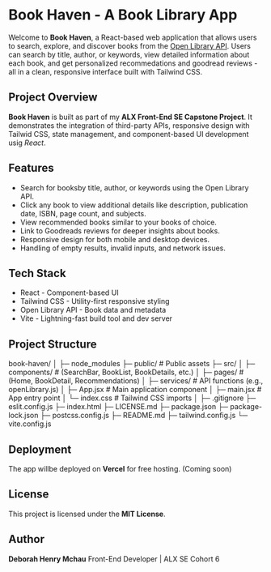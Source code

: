 # Book Haven - A Book Library App
Welcome to **Book Haven**, a React-based web application that allows users to search, explore, and discover books from the [Open Library API](https://openlibrary.org/developers/api). Users can search by title, author, or keywords, view detailed information about each book, and get personalized recommedations and goodread reviews - all in a clean, responsive interface built with Tailwind CSS.

## Project Overview
**Book Haven** is built as part of my **ALX Front-End SE Capstone Project**. It demonstrates the integration of third-party APIs, responsive design with Tailwid CSS, state management, and component-based UI development usig *React*.

## Features
- Search for booksby title, author, or keywords using the Open Library API.
- Click any book to view additional details like description, publication date, ISBN, page count, and subjects.
- View recommended books similar to your books of choice.
- Link to Goodreads reviews for deeper insights about books.
- Responsive design for both mobile and desktop devices.
- Handling of empty results, invalid inputs, and network issues.

## Tech Stack
- React - Component-based UI
- Tailwind CSS - Utility-first responsive styling
- Open Library API - Book data and metadata
- Vite - Lightning-fast build tool and dev server

## Project Structure
book-haven/
│
├─ node_modules
├─ public/                # Public assets
├─ src/
│  ├─ components/         # (SearchBar, BookList, BookDetails, etc.)
│  ├─ pages/              # (Home, BookDetail, Recommendations)
│  ├─ services/           # API functions (e.g., openLibrary.js)
│  ├─ App.jsx             # Main application component
│  ├─ main.jsx            # App entry point
│  └─ index.css           # Tailwind CSS imports
│
├─ .gitignore
├─ eslit.config.js
├─ index.html
├─ LICENSE.md
├─ package.json
├─ package-lock.json
├─ postcss.config.js
├─ README.md
├─ tailwind.config.js
└─ vite.config.js

## Deployment
The app willbe deployed on **Vercel** for free hosting. (Coming soon)

## License
This project is licensed under the **MIT License**. 

## Author
**Deborah Henry Mchau**
Front-End Developer | ALX SE Cohort 6
